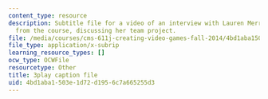 ```yaml
---
content_type: resource
description: Subtitle file for a video of an interview with Lauren Merriman, a student
  from the course, discussing her team project.
file: /media/courses/cms-611j-creating-video-games-fall-2014/4bd1aba1503e1d72d1956c7a665255d3_Od21y3eAwUo.srt
file_type: application/x-subrip
learning_resource_types: []
ocw_type: OCWFile
resourcetype: Other
title: 3play caption file
uid: 4bd1aba1-503e-1d72-d195-6c7a665255d3
---
```

